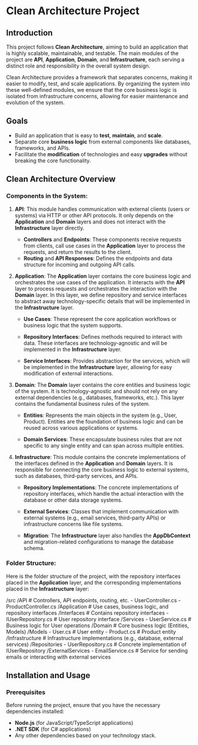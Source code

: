 # Clean Architecture Project

## Introduction

This project follows **Clean Architecture**, aiming to build an application that is highly scalable, maintainable, and testable. The main modules of the project are **API**, **Application**, **Domain**, and **Infrastructure**, each serving a distinct role and responsibility in the overall system design.

Clean Architecture provides a framework that separates concerns, making it easier to modify, test, and scale applications. By organizing the system into these well-defined modules, we ensure that the core business logic is isolated from infrastructure concerns, allowing for easier maintenance and evolution of the system.

## Goals

- Build an application that is easy to **test**, **maintain**, and **scale**.
- Separate core **business logic** from external components like databases, frameworks, and APIs.
- Facilitate the **modification** of technologies and easy **upgrades** without breaking the core functionality.

## Clean Architecture Overview

### Components in the System:

1. **API**: This module handles communication with external clients (users or systems) via HTTP or other API protocols. It only depends on the **Application** and **Domain** layers and does not interact with the **Infrastructure** layer directly.
   
   - **Controllers** and **Endpoints**: These components receive requests from clients, call use cases in the **Application** layer to process the requests, and return the results to the client.
   - **Routing** and **API Responses**: Defines the endpoints and data structure for incoming and outgoing API calls.

2. **Application**: The **Application** layer contains the core business logic and orchestrates the use cases of the application. It interacts with the **API** layer to process requests and orchestrates the interaction with the **Domain** layer. In this layer, we define repository and service interfaces to abstract away technology-specific details that will be implemented in the **Infrastructure** layer.

   - **Use Cases**: These represent the core application workflows or business logic that the system supports.
   
   - **Repository Interfaces**: Defines methods required to interact with data. These interfaces are technology-agnostic and will be implemented in the **Infrastructure** layer.
   
   - **Service Interfaces**: Provides abstraction for the services, which will be implemented in the **Infrastructure** layer, allowing for easy modification of external interactions.

3. **Domain**: The **Domain** layer contains the core entities and business logic of the system. It is technology-agnostic and should not rely on any external dependencies (e.g., databases, frameworks, etc.). This layer contains the fundamental business rules of the system.
   
   - **Entities**: Represents the main objects in the system (e.g., User, Product). Entities are the foundation of business logic and can be reused across various applications or systems.
   
   - **Domain Services**: These encapsulate business rules that are not specific to any single entity and can span across multiple entities.

4. **Infrastructure**: This module contains the concrete implementations of the interfaces defined in the **Application** and **Domain** layers. It is responsible for connecting the core business logic to external systems, such as databases, third-party services, and APIs. 
   
   - **Repository Implementations**: The concrete implementations of repository interfaces, which handle the actual interaction with the database or other data storage systems.
   
   - **External Services**: Classes that implement communication with external systems (e.g., email services, third-party APIs) or infrastructure concerns like file systems.

   - **Migration**: The **Infrastructure** layer also handles the **AppDbContext** and migration-related configurations to manage the database schema.

### Folder Structure:

Here is the folder structure of the project, with the repository interfaces placed in the **Application** layer, and the corresponding implementations placed in the **Infrastructure** layer:

/src /API # Controllers, API endpoints, routing, etc. - UserController.cs - ProductController.cs /Application # Use cases, business logic, and repository interfaces /Interfaces # Contains repository interfaces - IUserRepository.cs # User repository interface /Services - UserService.cs # Business logic for User operations /Domain # Core business logic (Entities, Models) /Models - User.cs # User entity - Product.cs # Product entity /Infrastructure # Infrastructure implementations (e.g., database, external services) /Repositories - UserRepository.cs # Concrete implementation of IUserRepository /ExternalServices - EmailService.cs # Service for sending emails or interacting with external services


## Installation and Usage

### Prerequisites

Before running the project, ensure that you have the necessary dependencies installed:

- **Node.js** (for JavaScript/TypeScript applications)
- **.NET SDK** (for C# applications)
- Any other dependencies based on your technology stack.

